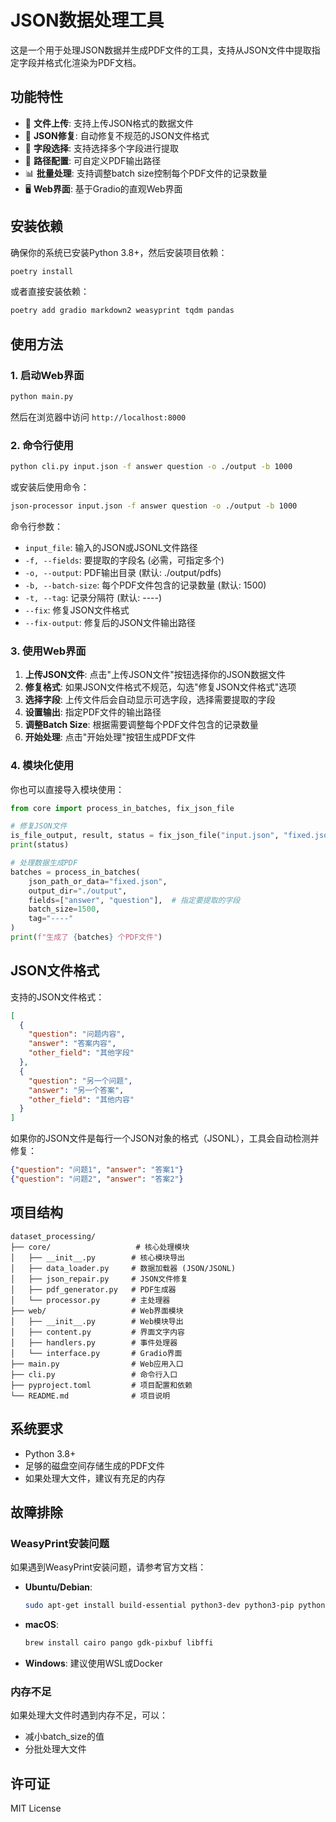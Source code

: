 # JSON数据处理工具

这是一个用于处理JSON数据并生成PDF文件的工具，支持从JSON文件中提取指定字段并格式化渲染为PDF文档。

## 功能特性

- 📁 **文件上传**: 支持上传JSON格式的数据文件
- 🔧 **JSON修复**: 自动修复不规范的JSON文件格式
- 🎯 **字段选择**: 支持选择多个字段进行提取
- 📂 **路径配置**: 可自定义PDF输出路径
- 📊 **批量处理**: 支持调整batch size控制每个PDF文件的记录数量
- 🖥️ **Web界面**: 基于Gradio的直观Web界面

## 安装依赖

确保你的系统已安装Python 3.8+，然后安装项目依赖：

```bash
poetry install
```

或者直接安装依赖：

```bash
poetry add gradio markdown2 weasyprint tqdm pandas
```

## 使用方法

### 1. 启动Web界面

```bash
python main.py
```

然后在浏览器中访问 `http://localhost:8000`

### 2. 命令行使用

```bash
python cli.py input.json -f answer question -o ./output -b 1000
```

或安装后使用命令：

```bash
json-processor input.json -f answer question -o ./output -b 1000
```

命令行参数：
- `input_file`: 输入的JSON或JSONL文件路径
- `-f, --fields`: 要提取的字段名 (必需，可指定多个)
- `-o, --output`: PDF输出目录 (默认: ./output/pdfs)
- `-b, --batch-size`: 每个PDF文件包含的记录数量 (默认: 1500)
- `-t, --tag`: 记录分隔符 (默认: ----)
- `--fix`: 修复JSON文件格式
- `--fix-output`: 修复后的JSON文件输出路径

### 3. 使用Web界面

1. **上传JSON文件**: 点击"上传JSON文件"按钮选择你的JSON数据文件
2. **修复格式**: 如果JSON文件格式不规范，勾选"修复JSON文件格式"选项
3. **选择字段**: 上传文件后会自动显示可选字段，选择需要提取的字段
4. **设置输出**: 指定PDF文件的输出路径
5. **调整Batch Size**: 根据需要调整每个PDF文件包含的记录数量
6. **开始处理**: 点击"开始处理"按钮生成PDF文件

### 4. 模块化使用

你也可以直接导入模块使用：

```python
from core import process_in_batches, fix_json_file

# 修复JSON文件
is_file_output, result, status = fix_json_file("input.json", "fixed.json")
print(status)

# 处理数据生成PDF
batches = process_in_batches(
    json_path_or_data="fixed.json",
    output_dir="./output",
    fields=["answer", "question"],  # 指定要提取的字段
    batch_size=1500,
    tag="----"
)
print(f"生成了 {batches} 个PDF文件")
```

## JSON文件格式

支持的JSON文件格式：

```json
[
  {
    "question": "问题内容",
    "answer": "答案内容",
    "other_field": "其他字段"
  },
  {
    "question": "另一个问题",
    "answer": "另一个答案",
    "other_field": "其他内容"
  }
]
```

如果你的JSON文件是每行一个JSON对象的格式（JSONL），工具会自动检测并修复：

```json
{"question": "问题1", "answer": "答案1"}
{"question": "问题2", "answer": "答案2"}
```

## 项目结构

```
dataset_processing/
├── core/                   # 核心处理模块
│   ├── __init__.py        # 核心模块导出
│   ├── data_loader.py     # 数据加载器 (JSON/JSONL)
│   ├── json_repair.py     # JSON文件修复
│   ├── pdf_generator.py   # PDF生成器
│   └── processor.py       # 主处理器
├── web/                   # Web界面模块  
│   ├── __init__.py        # Web模块导出
│   ├── content.py         # 界面文字内容
│   ├── handlers.py        # 事件处理器
│   └── interface.py       # Gradio界面
├── main.py                # Web应用入口
├── cli.py                 # 命令行入口
├── pyproject.toml         # 项目配置和依赖
└── README.md              # 项目说明
```

## 系统要求

- Python 3.8+
- 足够的磁盘空间存储生成的PDF文件
- 如果处理大文件，建议有充足的内存

## 故障排除

### WeasyPrint安装问题

如果遇到WeasyPrint安装问题，请参考官方文档：

- **Ubuntu/Debian**: 
  ```bash
  sudo apt-get install build-essential python3-dev python3-pip python3-setuptools python3-wheel python3-cffi libcairo2 libpango-1.0-0 libpangocairo-1.0-0 libgdk-pixbuf2.0-0 libffi-dev shared-mime-info
  ```

- **macOS**:
  ```bash
  brew install cairo pango gdk-pixbuf libffi
  ```

- **Windows**: 建议使用WSL或Docker

### 内存不足

如果处理大文件时遇到内存不足，可以：
- 减小batch_size的值
- 分批处理大文件

## 许可证

MIT License
